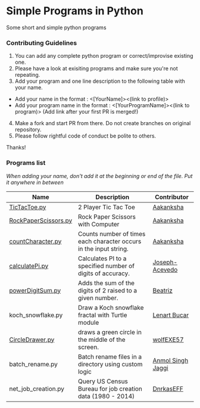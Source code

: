 # Simple Programs in Python
Some short and simple python programs

### Contributing Guidelines
1. You can add any complete python program or correct/improvise existing one.
2. Please have a look at exisiting programs and make sure you're not repeating.
3. Add your program and one line description to the following table with your name.
- Add your name in the format : <[YourName]><(link to profile)>
- Add your program name in the format : <[YourProgramName]><(link to program)>
(Add link after your first PR is merged!)
4. Make a fork and start PR from there. Do not create branches on original repository.
5. Please follow rightful code of conduct be polite to others.

Thanks!

### Programs list
*When adding your name, don't add it at the beginning or end of the file. Put it anywhere in between*

| Name | Description | Contributor |
| -------- | -------- | -------- |
| [TicTacToe.py](https://github.com/accakks/Simple-Programs-in-Python/blob/master/TicTacToe.py)   | 2 Player Tic Tac Toe    | [Aakanksha](https://github.com/accakks)     |
| [RockPaperScissors.py](https://github.com/accakks/Simple-Programs-in-Python/blob/master/RockPaperScissors.py)   | Rock Paper Scissors with Computer   | [Aakanksha](https://github.com/accakks)     |
| [countCharacter.py](https://github.com/accakks/Simple-Programs-in-Python/blob/master/countCharacter.py)   | Counts number of times each character occurs in the input string.    | [Aakanksha](https://github.com/accakks)     |
| [calculatePi.py](https://github.com/accakks/Simple-Programs-in-Python/blob/master/calculatePi.py)   | Calculates PI to a specified number of digits of accuracy.    | [Joseph-Acevedo](https://github.com/joseph-acevedo)     |
| [powerDigitSum.py](--)   | Adds the sum of the digits of 2 raised to a given number.    | [Beatriz](https://github.com/tris-rivers)     |
|koch_snowflake.py | Draw a Koch snowflake fractal with Turtle module | [Lenart Bucar](https://github.com/LenartBucar)
| [CircleDrawer.py](https://github.com/accakks/Simple-Programs-in-Python/blob/master/CircleDrawer.py)| draws a green circle in the middle of the screen. | [wolfEXE57](https://github.com/wolfEXE57)
|batch_rename.py | Batch rename files in a directory using custom logic | [Anmol Singh Jaggi](https://github.com/anmol-singh-jaggi)
|net_job_creation.py | Query US Census Bureau for job creation data (1980 - 2014) | [DnrkasEFF](https://github.com/DnrkasEFF)


